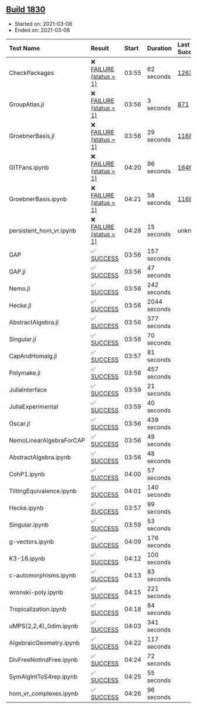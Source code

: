 ## [Build 1830](https://oscarci.mathematik.uni-kl.de/job/oscar-stable/1830/)

* Started on: 2021-03-08
* Ended on: 2021-03-08

| Test Name    | Result | Start | Duration | Last Success | First Failure |
|:-------------|:-------|:------|:---------|:-------------|:--------------|
| CheckPackages | ❌ [FAILURE (status = 1)](https://oscarci.mathematik.uni-kl.de/job/oscar-stable/1830/artifact/logs/build-1830/CheckPackages.log) | 03:55 | 62 seconds | [1263](https://oscarci.mathematik.uni-kl.de/job/oscar-stable/1263/) | [1264](https://oscarci.mathematik.uni-kl.de/job/oscar-stable/1264/) |
| GroupAtlas.jl | ❌ [FAILURE (status = 1)](https://oscarci.mathematik.uni-kl.de/job/oscar-stable/1830/artifact/logs/build-1830/GroupAtlas.jl.log) | 03:56 | 3 seconds | [871](https://oscarci.mathematik.uni-kl.de/job/oscar-stable/871/) | [872](https://oscarci.mathematik.uni-kl.de/job/oscar-stable/872/) |
| GroebnerBasis.jl | ❌ [FAILURE (status = 1)](https://oscarci.mathematik.uni-kl.de/job/oscar-stable/1830/artifact/logs/build-1830/GroebnerBasis.jl.log) | 03:56 | 29 seconds | [1168](https://oscarci.mathematik.uni-kl.de/job/oscar-stable/1168/) | [1169](https://oscarci.mathematik.uni-kl.de/job/oscar-stable/1169/) |
| GITFans.ipynb | ❌ [FAILURE (status = 1)](https://oscarci.mathematik.uni-kl.de/job/oscar-stable/1830/artifact/logs/build-1830/GITFans.ipynb.log) | 04:20 | 96 seconds | [1646](https://oscarci.mathematik.uni-kl.de/job/oscar-stable/1646/) | [1647](https://oscarci.mathematik.uni-kl.de/job/oscar-stable/1647/) |
| GroebnerBasis.ipynb | ❌ [FAILURE (status = 1)](https://oscarci.mathematik.uni-kl.de/job/oscar-stable/1830/artifact/logs/build-1830/GroebnerBasis.ipynb.log) | 04:21 | 58 seconds | [1168](https://oscarci.mathematik.uni-kl.de/job/oscar-stable/1168/) | [1169](https://oscarci.mathematik.uni-kl.de/job/oscar-stable/1169/) |
| persistent_hom_vr.ipynb | ❌ [FAILURE (status = 1)](https://oscarci.mathematik.uni-kl.de/job/oscar-stable/1830/artifact/logs/build-1830/persistent_hom_vr.ipynb.log) | 04:28 | 15 seconds | unknown | unknown |
| GAP | ✅ [SUCCESS](https://oscarci.mathematik.uni-kl.de/job/oscar-stable/1830/artifact/logs/build-1830/GAP.log) | 03:56 | 157 seconds |  |  |
| GAP.jl | ✅ [SUCCESS](https://oscarci.mathematik.uni-kl.de/job/oscar-stable/1830/artifact/logs/build-1830/GAP.jl.log) | 03:56 | 47 seconds |  |  |
| Nemo.jl | ✅ [SUCCESS](https://oscarci.mathematik.uni-kl.de/job/oscar-stable/1830/artifact/logs/build-1830/Nemo.jl.log) | 03:56 | 242 seconds |  |  |
| Hecke.jl | ✅ [SUCCESS](https://oscarci.mathematik.uni-kl.de/job/oscar-stable/1830/artifact/logs/build-1830/Hecke.jl.log) | 03:56 | 2044 seconds |  |  |
| AbstractAlgebra.jl | ✅ [SUCCESS](https://oscarci.mathematik.uni-kl.de/job/oscar-stable/1830/artifact/logs/build-1830/AbstractAlgebra.jl.log) | 03:56 | 377 seconds |  |  |
| Singular.jl | ✅ [SUCCESS](https://oscarci.mathematik.uni-kl.de/job/oscar-stable/1830/artifact/logs/build-1830/Singular.jl.log) | 03:56 | 70 seconds |  |  |
| CapAndHomalg.jl | ✅ [SUCCESS](https://oscarci.mathematik.uni-kl.de/job/oscar-stable/1830/artifact/logs/build-1830/CapAndHomalg.jl.log) | 03:57 | 81 seconds |  |  |
| Polymake.jl | ✅ [SUCCESS](https://oscarci.mathematik.uni-kl.de/job/oscar-stable/1830/artifact/logs/build-1830/Polymake.jl.log) | 03:56 | 457 seconds |  |  |
| JuliaInterface | ✅ [SUCCESS](https://oscarci.mathematik.uni-kl.de/job/oscar-stable/1830/artifact/logs/build-1830/JuliaInterface.log) | 03:59 | 21 seconds |  |  |
| JuliaExperimental | ✅ [SUCCESS](https://oscarci.mathematik.uni-kl.de/job/oscar-stable/1830/artifact/logs/build-1830/JuliaExperimental.log) | 03:59 | 40 seconds |  |  |
| Oscar.jl | ✅ [SUCCESS](https://oscarci.mathematik.uni-kl.de/job/oscar-stable/1830/artifact/logs/build-1830/Oscar.jl.log) | 03:56 | 439 seconds |  |  |
| NemoLinearAlgebraForCAP | ✅ [SUCCESS](https://oscarci.mathematik.uni-kl.de/job/oscar-stable/1830/artifact/logs/build-1830/NemoLinearAlgebraForCAP.log) | 03:56 | 49 seconds |  |  |
| AbstractAlgebra.ipynb | ✅ [SUCCESS](https://oscarci.mathematik.uni-kl.de/job/oscar-stable/1830/artifact/logs/build-1830/AbstractAlgebra.ipynb.log) | 03:56 | 48 seconds |  |  |
| CohP1.ipynb | ✅ [SUCCESS](https://oscarci.mathematik.uni-kl.de/job/oscar-stable/1830/artifact/logs/build-1830/CohP1.ipynb.log) | 04:00 | 57 seconds |  |  |
| TiltingEquivalence.ipynb | ✅ [SUCCESS](https://oscarci.mathematik.uni-kl.de/job/oscar-stable/1830/artifact/logs/build-1830/TiltingEquivalence.ipynb.log) | 04:01 | 140 seconds |  |  |
| Hecke.ipynb | ✅ [SUCCESS](https://oscarci.mathematik.uni-kl.de/job/oscar-stable/1830/artifact/logs/build-1830/Hecke.ipynb.log) | 03:57 | 99 seconds |  |  |
| Singular.ipynb | ✅ [SUCCESS](https://oscarci.mathematik.uni-kl.de/job/oscar-stable/1830/artifact/logs/build-1830/Singular.ipynb.log) | 03:59 | 53 seconds |  |  |
| g-vectors.ipynb | ✅ [SUCCESS](https://oscarci.mathematik.uni-kl.de/job/oscar-stable/1830/artifact/logs/build-1830/g-vectors.ipynb.log) | 04:09 | 176 seconds |  |  |
| K3-16.ipynb | ✅ [SUCCESS](https://oscarci.mathematik.uni-kl.de/job/oscar-stable/1830/artifact/logs/build-1830/K3-16.ipynb.log) | 04:12 | 100 seconds |  |  |
| c-automorphisms.ipynb | ✅ [SUCCESS](https://oscarci.mathematik.uni-kl.de/job/oscar-stable/1830/artifact/logs/build-1830/c-automorphisms.ipynb.log) | 04:13 | 83 seconds |  |  |
| wronski-poly.ipynb | ✅ [SUCCESS](https://oscarci.mathematik.uni-kl.de/job/oscar-stable/1830/artifact/logs/build-1830/wronski-poly.ipynb.log) | 04:15 | 221 seconds |  |  |
| Tropicalization.ipynb | ✅ [SUCCESS](https://oscarci.mathematik.uni-kl.de/job/oscar-stable/1830/artifact/logs/build-1830/Tropicalization.ipynb.log) | 04:18 | 84 seconds |  |  |
| uMPS(2,2,4)_0dim.ipynb | ✅ [SUCCESS](https://oscarci.mathematik.uni-kl.de/job/oscar-stable/1830/artifact/logs/build-1830/uMPS-2-2-4-_0dim.ipynb.log) | 04:03 | 341 seconds |  |  |
| AlgebraicGeometry.ipynb | ✅ [SUCCESS](https://oscarci.mathematik.uni-kl.de/job/oscar-stable/1830/artifact/logs/build-1830/AlgebraicGeometry.ipynb.log) | 04:22 | 117 seconds |  |  |
| DivFreeNotIndFree.ipynb | ✅ [SUCCESS](https://oscarci.mathematik.uni-kl.de/job/oscar-stable/1830/artifact/logs/build-1830/DivFreeNotIndFree.ipynb.log) | 04:24 | 72 seconds |  |  |
| SymAlgIntToS4rep.ipynb | ✅ [SUCCESS](https://oscarci.mathematik.uni-kl.de/job/oscar-stable/1830/artifact/logs/build-1830/SymAlgIntToS4rep.ipynb.log) | 04:25 | 55 seconds |  |  |
| hom_vr_complexes.ipynb | ✅ [SUCCESS](https://oscarci.mathematik.uni-kl.de/job/oscar-stable/1830/artifact/logs/build-1830/hom_vr_complexes.ipynb.log) | 04:26 | 96 seconds |  |  |
